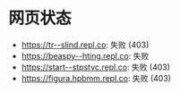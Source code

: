 # 网页状态
- https://tr--slind.repl.co: 失败 (403)
- https://beaspy--hting.repl.co: 失败
- https://start--stpstyc.repl.co: 失败 (403)
- https://figura.hpbmm.repl.co: 失败 (403)
